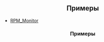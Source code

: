 <h2 align="center">Примеры</h2>

- [RPM_Monitor](https://github.com/Saad-Imtiaz/RPM-Monitor)


<h3 align="center">Примеры</h3>
